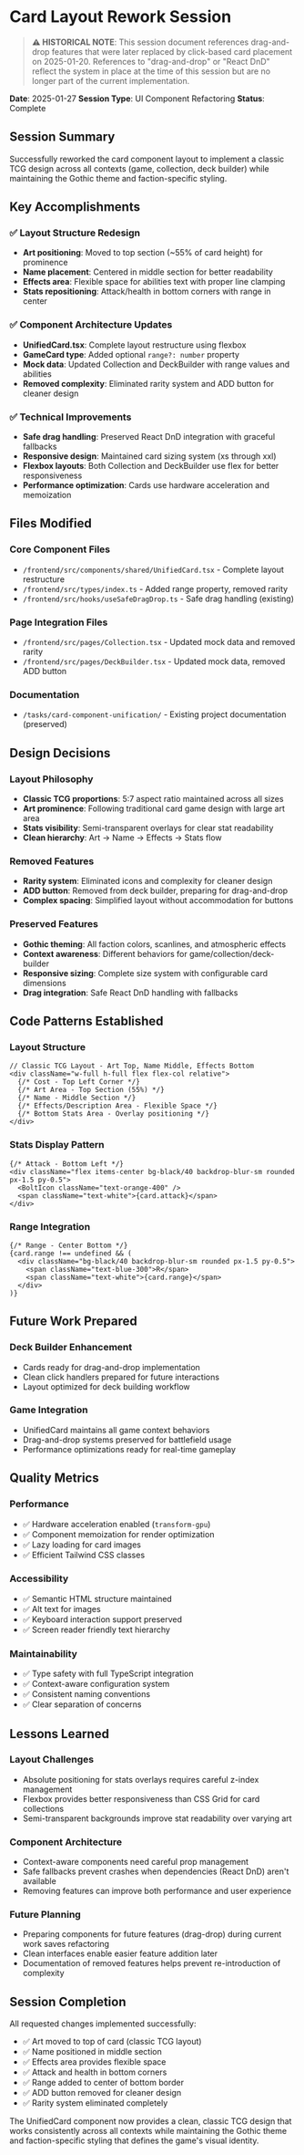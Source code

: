 # Card Layout Rework Session

> **⚠️ HISTORICAL NOTE**: This session document references drag-and-drop features that were
> later replaced by click-based card placement on 2025-01-20. References to "drag-and-drop"
> or "React DnD" reflect the system in place at the time of this session but are no longer
> part of the current implementation.

**Date**: 2025-01-27
**Session Type**: UI Component Refactoring
**Status**: Complete

## Session Summary

Successfully reworked the card component layout to implement a classic TCG design across all contexts (game, collection, deck builder) while maintaining the Gothic theme and faction-specific styling.

## Key Accomplishments

### ✅ Layout Structure Redesign
- **Art positioning**: Moved to top section (~55% of card height) for prominence
- **Name placement**: Centered in middle section for better readability
- **Effects area**: Flexible space for abilities text with proper line clamping
- **Stats repositioning**: Attack/health in bottom corners with range in center

### ✅ Component Architecture Updates
- **UnifiedCard.tsx**: Complete layout restructure using flexbox
- **GameCard type**: Added optional `range?: number` property
- **Mock data**: Updated Collection and DeckBuilder with range values and abilities
- **Removed complexity**: Eliminated rarity system and ADD button for cleaner design

### ✅ Technical Improvements
- **Safe drag handling**: Preserved React DnD integration with graceful fallbacks
- **Responsive design**: Maintained card sizing system (xs through xxl)
- **Flexbox layouts**: Both Collection and DeckBuilder use flex for better responsiveness
- **Performance optimization**: Cards use hardware acceleration and memoization

## Files Modified

### Core Component Files
- `/frontend/src/components/shared/UnifiedCard.tsx` - Complete layout restructure
- `/frontend/src/types/index.ts` - Added range property, removed rarity
- `/frontend/src/hooks/useSafeDragDrop.ts` - Safe drag handling (existing)

### Page Integration Files
- `/frontend/src/pages/Collection.tsx` - Updated mock data and removed rarity
- `/frontend/src/pages/DeckBuilder.tsx` - Updated mock data, removed ADD button

### Documentation
- `/tasks/card-component-unification/` - Existing project documentation (preserved)

## Design Decisions

### Layout Philosophy
- **Classic TCG proportions**: 5:7 aspect ratio maintained across all sizes
- **Art prominence**: Following traditional card game design with large art area
- **Stats visibility**: Semi-transparent overlays for clear stat readability
- **Clean hierarchy**: Art → Name → Effects → Stats flow

### Removed Features
- **Rarity system**: Eliminated icons and complexity for cleaner design
- **ADD button**: Removed from deck builder, preparing for drag-and-drop
- **Complex spacing**: Simplified layout without accommodation for buttons

### Preserved Features
- **Gothic theming**: All faction colors, scanlines, and atmospheric effects
- **Context awareness**: Different behaviors for game/collection/deck-builder
- **Responsive sizing**: Complete size system with configurable card dimensions
- **Drag integration**: Safe React DnD handling with fallbacks

## Code Patterns Established

### Layout Structure
```tsx
// Classic TCG Layout - Art Top, Name Middle, Effects Bottom
<div className="w-full h-full flex flex-col relative">
  {/* Cost - Top Left Corner */}
  {/* Art Area - Top Section (55%) */}
  {/* Name - Middle Section */}
  {/* Effects/Description Area - Flexible Space */}
  {/* Bottom Stats Area - Overlay positioning */}
</div>
```

### Stats Display Pattern
```tsx
{/* Attack - Bottom Left */}
<div className="flex items-center bg-black/40 backdrop-blur-sm rounded px-1.5 py-0.5">
  <BoltIcon className="text-orange-400" />
  <span className="text-white">{card.attack}</span>
</div>
```

### Range Integration
```tsx
{/* Range - Center Bottom */}
{card.range !== undefined && (
  <div className="bg-black/40 backdrop-blur-sm rounded px-1.5 py-0.5">
    <span className="text-blue-300">R</span>
    <span className="text-white">{card.range}</span>
  </div>
)}
```

## Future Work Prepared

### Deck Builder Enhancement
- Cards ready for drag-and-drop implementation
- Clean click handlers prepared for future interactions
- Layout optimized for deck building workflow

### Game Integration
- UnifiedCard maintains all game context behaviors
- Drag-and-drop systems preserved for battlefield usage
- Performance optimizations ready for real-time gameplay

## Quality Metrics

### Performance
- ✅ Hardware acceleration enabled (`transform-gpu`)
- ✅ Component memoization for render optimization
- ✅ Lazy loading for card images
- ✅ Efficient Tailwind CSS classes

### Accessibility
- ✅ Semantic HTML structure maintained
- ✅ Alt text for images
- ✅ Keyboard interaction support preserved
- ✅ Screen reader friendly text hierarchy

### Maintainability
- ✅ Type safety with full TypeScript integration
- ✅ Context-aware configuration system
- ✅ Consistent naming conventions
- ✅ Clear separation of concerns

## Lessons Learned

### Layout Challenges
- Absolute positioning for stats overlays requires careful z-index management
- Flexbox provides better responsiveness than CSS Grid for card collections
- Semi-transparent backgrounds improve stat readability over varying art

### Component Architecture
- Context-aware components need careful prop management
- Safe fallbacks prevent crashes when dependencies (React DnD) aren't available
- Removing features can improve both performance and user experience

### Future Planning
- Preparing components for future features (drag-drop) during current work saves refactoring
- Clean interfaces enable easier feature addition later
- Documentation of removed features helps prevent re-introduction of complexity

## Session Completion

All requested changes implemented successfully:
- ✅ Art moved to top of card (classic TCG layout)
- ✅ Name positioned in middle section
- ✅ Effects area provides flexible space
- ✅ Attack and health in bottom corners
- ✅ Range added to center of bottom border
- ✅ ADD button removed for cleaner design
- ✅ Rarity system eliminated completely

The UnifiedCard component now provides a clean, classic TCG design that works consistently across all contexts while maintaining the Gothic theme and faction-specific styling that defines the game's visual identity.